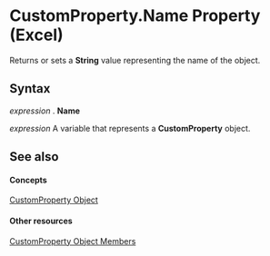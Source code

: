 
# CustomProperty.Name Property (Excel)

Returns or sets a  **String** value representing the name of the object.


## Syntax

 _expression_ . **Name**

 _expression_ A variable that represents a **CustomProperty** object.


## See also


#### Concepts


[CustomProperty Object](df8b58d8-ccfd-00bb-723a-a9c328f0b38b.md)
#### Other resources


[CustomProperty Object Members](a63c6fa9-2a9f-745a-987c-f977bf2c679a.md)
